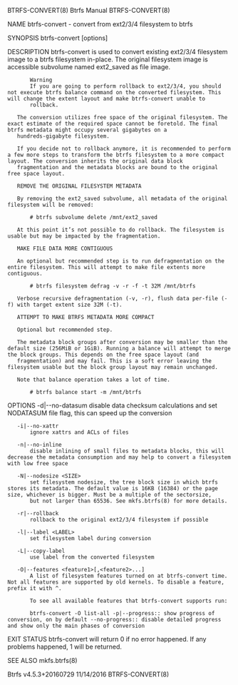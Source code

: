 BTRFS-CONVERT(8)                                                                                 Btrfs Manual                                                                                BTRFS-CONVERT(8)



NAME
       btrfs-convert - convert from ext2/3/4 filesystem to btrfs

SYNOPSIS
       btrfs-convert [options] <device>

DESCRIPTION
       btrfs-convert is used to convert existing ext2/3/4 filesystem image to a btrfs filesystem in-place. The original filesystem image is accessible subvolume named ext2_saved as file image.

           Warning
           If you are going to perform rollback to ext2/3/4, you should not execute btrfs balance command on the converted filesystem. This will change the extent layout and make btrfs-convert unable to
           rollback.

       The conversion utilizes free space of the original filesystem. The exact estimate of the required space cannot be foretold. The final btrfs metadata might occupy several gigabytes on a
       hundreds-gigabyte filesystem.

       If you decide not to rollback anymore, it is recommended to perform a few more steps to transform the btrfs filesystem to a more compact layout. The conversion inherits the original data block
       fragmentation and the metadata blocks are bound to the original free space layout.

       REMOVE THE ORIGINAL FILESYSTEM METADATA

       By removing the ext2_saved subvolume, all metadata of the original filesystem will be removed:

           # btrfs subvolume delete /mnt/ext2_saved

       At this point it’s not possible to do rollback. The filesystem is usable but may be impacted by the fragmentation.

       MAKE FILE DATA MORE CONTIGUOUS

       An optional but recommended step is to run defragmentation on the entire filesystem. This will attempt to make file extents more contiguous.

           # btrfs filesystem defrag -v -r -f -t 32M /mnt/btrfs

       Verbose recursive defragmentation (-v, -r), flush data per-file (-f) with target extent size 32M (-t).

       ATTEMPT TO MAKE BTRFS METADATA MORE COMPACT

       Optional but recommended step.

       The metadata block groups after conversion may be smaller than the default size (256MiB or 1GiB). Running a balance will attempt to merge the block groups. This depends on the free space layout (and
       fragmentation) and may fail. This is a soft error leaving the filesystem usable but the block group layout may remain unchanged.

       Note that balance operation takes a lot of time.

           # btrfs balance start -m /mnt/btrfs

OPTIONS
       -d|--no-datasum
           disable data checksum calculations and set NODATASUM file flag, this can speed up the conversion

       -i|--no-xattr
           ignore xattrs and ACLs of files

       -n|--no-inline
           disable inlining of small files to metadata blocks, this will decrease the metadata consumption and may help to convert a filesystem with low free space

       -N|--nodesize <SIZE>
           set filesystem nodesize, the tree block size in which btrfs stores its metadata. The default value is 16KB (16384) or the page size, whichever is bigger. Must be a multiple of the sectorsize,
           but not larger than 65536. See mkfs.btrfs(8) for more details.

       -r|--rollback
           rollback to the original ext2/3/4 filesystem if possible

       -l|--label <LABEL>
           set filesystem label during conversion

       -L|--copy-label
           use label from the converted filesystem

       -O|--features <feature1>[,<feature2>...]
           A list of filesystem features turned on at btrfs-convert time. Not all features are supported by old kernels. To disable a feature, prefix it with ^.

           To see all available features that btrfs-convert supports run:

           btrfs-convert -O list-all -p|--progress:: show progress of conversion, on by default --no-progress:: disable detailed progress and show only the main phases of conversion

EXIT STATUS
       btrfs-convert will return 0 if no error happened. If any problems happened, 1 will be returned.

SEE ALSO
       mkfs.btrfs(8)



Btrfs v4.5.3+20160729                                                                             11/14/2016                                                                                 BTRFS-CONVERT(8)

